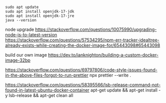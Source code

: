 ```
sudo apt update
sudo apt install openjdk-17-jdk
sudo apt install openjdk-17-jre
java --version
```


node upgrade
https://stackoverflow.com/questions/10075990/upgrading-node-js-to-latest-version
https://stackoverflow.com/questions/57534295/npm-err-tracker-idealtree-already-exists-while-creating-the-docker-image-for/65443098#65443098

build our own image
https://dev.to/ianknighton/building-a-custom-docker-image-32bp

https://stackoverflow.com/questions/69797806/code-style-issues-found-in-the-above-files-forgot-to-run-prettier
 npx prettier --write .
 
 https://stackoverflow.com/questions/58395566/lsb-release-command-not-found-in-latest-ubuntu-docker-container
 apt-get update && apt-get install -y lsb-release && apt-get clean all
